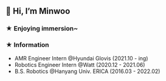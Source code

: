 ## 👋 Hi, I’m Minwoo
### ★ Enjoying immersion~
### ★ Information
- AMR Engineer Intern @Hyundai Glovis (2021.10 - ing)
- Robotics Engineer Intern @Watt (2020.12 - 2021.06)
- B.S. Robotics @Hanyang Univ. ERICA (2016.03 - 2022.02)

